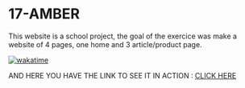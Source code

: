 # 17-AMBER

This website is a school project, the goal of the exercice was make a website of 4 pages, one home and 3 article/product page.

<a href="https://wakatime.com/badge/user/ea8c41ab-c469-436f-8821-bf847d37bfd0/project/e4bf2e3e-e4fa-4641-b65c-102308d5842a"><img src="https://wakatime.com/badge/user/ea8c41ab-c469-436f-8821-bf847d37bfd0/project/e4bf2e3e-e4fa-4641-b65c-102308d5842a.svg" alt="wakatime"></a>

AND HERE YOU HAVE THE LINK TO SEE IT IN ACTION : <a href="https://imd1.ch/imd12/DevantayF/AMBER/" target="_blank">CLICK HERE</a>
